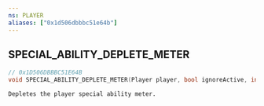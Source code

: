```yaml
---
ns: PLAYER
aliases: ["0x1d506dbbbc51e64b"]
---
```

## SPECIAL_ABILITY_DEPLETE_METER

```c
// 0x1D506DBBBC51E64B
void SPECIAL_ABILITY_DEPLETE_METER(Player player, bool ignoreActive, int abilitySlot);
```

```
Depletes the player special ability meter.
```
